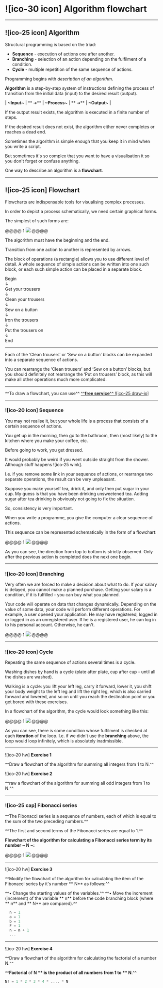 # ![ico-30 icon] Algorithm flowchart

______________________________________________________________________

## ![ico-25 icon] Algorithm

Structural programming is based on the triad:

- **Sequence** - execution of actions one after another.
- **Branching** - selection of an action depending on the fulfilment of a condition.
- **Cycle** - multiple repetition of the same sequence of actions.

Programming begins with _description of an algorithm_.

**Algorithm** is a step-by-step system of instructions defining the process of transition from the initial data (input) to the desired result (output).

| **~Input~** | ** ➔** | **~Process~** | ** ➔** | **~Output~** |

If the output result exists, the algorithm is executed in a finite number of steps.

If the desired result does not exist, the algorithm either never completes or reaches a dead end.

Sometimes the algorithm is simple enough that you keep it in mind when you write a script.

But sometimes it's so complex that you want to have a visualisation it so you don't forget or confuse anything.

One way to describe an algorithm is a **flowchart**.


________________________________________________________________________________

## ![ico-25 icon] Flowchart

Flowcharts are indispensable tools for visualising complex processes.

In order to depict a process schematically, we need certain graphical forms.

The simplest of such forms are:

@@@@ 1
![](illustrations/flowchart-symbols.svg)
@@@@

The algorithm must have the beginning and the end.

Transition from one action to another is represented by arrows.

The block of operations (a rectangle) allows you to use different level of detail. A whole sequence of simple actions can be written into one such block, or each such simple action can be placed in a separate block.

<div class="flowchart-endpoints">Begin<div>
<div class="flowchart-arrow">↓</div>
<div class="flowchart-process">Get your trousers<div>
<div class="flowchart-arrow">↓</div>
<div class="flowchart-process">Clean your trousers<div>
<div class="flowchart-arrow">↓</div>
<div class="flowchart-process">Sew on a button<div>
<div class="flowchart-arrow">↓</div>
<div class="flowchart-process">Iron the trousers<div>
<div class="flowchart-arrow">↓</div>
<div class="flowchart-process">Put the trousers on<div>
<div class="flowchart-arrow">↓</div>
<div class="flowchart-endpoints">End<div>

_______________________________________________________

Each of the ‘Clean trousers’ or ‘Sew on a button’ blocks can be expanded into a separate sequence of actions.

You can rearrange the ‘Clean trousers’ and ‘Sew on a button’ blocks, but you should definitely not rearrange the ‘Put on trousers’ block, as this will make all other operations much more complicated.

_______________________________________________________

^^To draw a flowchart, you can use^^ [^^**free service**^^ ![ico-25 draw-io]](https://www.draw.io/)

_______________________________________________________

### ![ico-20 icon] Sequence

You may not realise it, but your whole life is a process that consists of a certain sequence of actions.

You get up in the morning, then go to the bathroom, then (most likely) to the kitchen where you make your coffee, etc.

Before going to work, you get dressed.

It would probably be weird if you went outside straight from the shower. Although stuff happens ![ico-25 wink].

I.e. if you remove some link in your sequence of actions, or rearrange two separate operations, the result can be very unpleasant.

Suppose you make yourself tea, drink it, and only then put sugar in your cup. My guess is that you have been drinking unsweetened tea. Adding sugar after tea drinking is obviously not going to fix the situation.

So, consistency is very important.

When you write a programme, you give the computer a clear sequence of actions.

This sequence can be represented schematically in the form of a flowchart:


@@@@ 1
![](illustrations/flowchart-sequence.svg)
@@@@

As you can see, the direction from top to bottom is strictly observed.
Only after the previous action is completed does the next one begin.

_______________________________________________________

### ![ico-20 icon] Branching

Very often we are forced to make a decision about what to do.
If your salary is delayed, you cannot make a planned purchase.
Getting your salary is a condition, if it is fulfilled - you can buy what you planned.

Your code will operate on data that changes dynamically.
Depending on the value of some data, your code will perform different operations.
For example, a user opened your application.
He may have registered, logged in or logged in as an unregistered user.
If he is a registered user, he can log in to his personal account.
Otherwise, he can't.

@@@@ 1
![](illustrations/flowchart-branching.svg)
@@@@

_______________________________________________________

### ![ico-20 icon] Cycle

Repeating the same sequence of actions several times is a cycle.

Washing dishes by hand is a cycle (plate after plate, cup after cup - until all the dishes are washed).

Walking is a cycle: you lift your left leg, carry it forward, lower it, you shift your body weight to the left leg and lift the right leg, which is also carried forward and lowered, and so on until you reach the destination point or you get bored with these exercises.

In a flowchart of the algorithm, the cycle would look something like this:

@@@@ 1
![](illustrations/flowchart-circle.svg)
@@@@

As you can see, there is some condition whose fulfilment is checked at each **iteration** of the loop.
I.e. if we didn't use the **branching** above, the loop would loop infinitely, which is absolutely inadmissible.

_______________________________________________________


![ico-20 hw] **Exercise 1**

^^Draw a flowchart of the algorithm for summing all integers from 1 to N.^^

![ico-20 hw] **Exercise 2**

^^raw a flowchart of the algorithm for summing all odd integers from 1 to N.^^

__________________________________________________________________

### ![ico-25 cap] Fibonacci series

^^The Fibonacci series is a sequence of numbers, each of which is equal to the sum of the two preceding numbers.^^

^^The first and second terms of the Fibonacci series are equal to 1.^^

**Flowchart of the algorithm for calculating a Fibonacci series term by its number ~ N ~:**

@@@@ 1
![](illustrations/flowchart-fibonachi.svg)
@@@@

_______________________________________________________

![ico-20 hw] **Exercise 3**

^^Modify the flowchart of the algorithm for calculating the item of the Fibonacci series by it's number ** N** as follows:^^

^^• Change the starting values of the variables.^^
^^• Move the increment (increment) of the variable ** n** before the code branching block (where ** n** and ** N** are compared).^^

~~~js
  n = 1
  a = 1
  b = 1
  F = 1   
  n = n + 1
  ...
~~~

_______________________________________________________

![ico-20 hw] **Exercise 4**

^^Draw a flowchart of the algorithm for calculating the factorial of a number N.^^

^^**Factorial** of **N ** is the product of all numbers from 1 to ** N**.^^

~~~js
N! = 1 * 2 * 3 * 4 * .... * N
~~~
